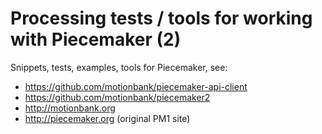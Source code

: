Processing tests / tools for working with Piecemaker (2)
========================================================

Snippets, tests, examples, tools for Piecemaker, see:
 - https://github.com/motionbank/piecemaker-api-client
 - https://github.com/motionbank/piecemaker2
 - http://motionbank.org
 - http://piecemaker.org (original PM1 site)
